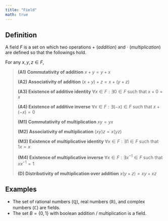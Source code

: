 ```yaml
---
title: "Field"
math: true
---
```


## Definition
A field $F$ is a set on which two operations $+$ (_addition_) and $\cdot$ (_multiplication_) are defined so that the followings hold.

For any $x, y, z \in F$,
> **(A1) Commutativity of addition** $x + y = y + x$
> 
> **(A2) Associativity of addition** $(x + y) + z = x + (y + z)$
>
> **(A3) Existence of additive identity** $\forall x \in F: \exists 0 \in F$ such that $x + 0 = x$
> 
> **(A4) Existence of additive inverse** $\forall x \in F: \exists (-x) \in F$ such that $x + (-x) = 0$
> 
> **(M1) Commutativity of multiplication** $xy = yx$
> 
> **(M2) Associativity of multiplication** $(xy)z = x(yz)$
>
> **(M3) Existence of multiplicative identity** $\forall x \in F: \exists 1 \in F$ such that $1x = x$
> 
> **(M4) Existence of multiplicative inverse**  $\forall x \in F: \exists x^{-1} \in F$ such that $xx^{-1} = 1$
> 
> **(D) Distributivity of multiplication over addition** $x(y + z) = xy + xz$


## Examples
- The set of rational numbers $(\mathbb{Q})$, real numbers $(\mathbb{R})$, and complex numbers $(\mathbb{C})$ are fields.
- The set $B = \{0, 1\}$ with boolean addition / multiplication is a field.